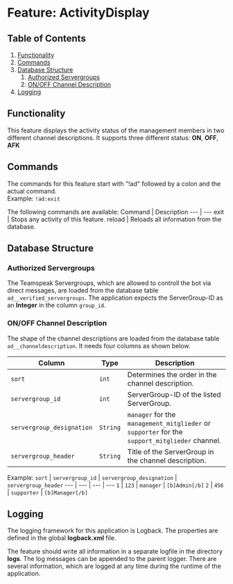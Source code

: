 # Feature: ActivityDisplay
## Table of Contents
1. [Functionality](#functionality)
1. [Commands](#commands)
1. [Database Structure](#database-structure)
   1. [Authorized Servergroups](#authorized-servergroups)
   1. [ON/OFF Channel Description](#onoff-channel-description)
1. [Logging](#logging)

## Functionality
This feature displays the activity status of the management members in two different channel descriptions. It supports three different status: **ON**, **OFF**, **AFK**

## Commands
The commands for this feature start with "!ad" followed by a colon and the actual command.  
Example: `!ad:exit`

The following commands are available:
Command | Description
--- | ---
exit | Stops any activity of this feature.
reload | Reloads all information from the database.

## Database Structure
### Authorized Servergroups
The Teamspeak Servergroups, which are allowed to controll the bot via direct messages, are loaded from the database table `ad__verified_servergroups`. The application expects the ServerGroup-ID as an **Integer** in the column `group_id`.

### ON/OFF Channel Description
The shape of the channel descriptions are loaded from the database table `ad__channeldescription`. It needs four columns as shown below.

Column | Type | Description
--- | --- | ---
`sort` | `int` | Determines the order in the channel description.
`servergroup_id` | `int` | ServerGroup-ID of the listed ServerGroup.
`servergroup_designation` | `String` | `manager` for the `management_mitglieder` or `supporter` for the `support_mitglieder` channel.
`servergroup_header` | `String` | Title of the ServerGroup in the channel description.

Example:
`sort` | `servergroup_id` | `servergroup_designation` | `servergroup_header`
--- | --- | --- | ---
`1` | `123` | `manager` | `[b]Admin[/b]`
`2` | `456` | `supporter` | `[b]Manager[/b]`

## Logging
The logging framework for this application is Logback. The properties are defined in the global **logback.xml** file.

The feature should write all information in a separate logfile in the directory **logs**. The log messages can be appended to the parent logger. There are several information, which are logged at any time during the runtime of the application.
